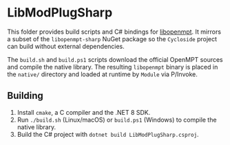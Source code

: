 # LibModPlugSharp

This folder provides build scripts and C# bindings for [libopenmpt](https://lib.openmpt.org/).
It mirrors a subset of the `libopenmpt-sharp` NuGet package so the
`Cycloside` project can build without external dependencies.

The `build.sh` and `build.ps1` scripts download the official OpenMPT
sources and compile the native library. The resulting `libopenmpt`
binary is placed in the `native/` directory and loaded at runtime by
`Module` via P/Invoke.

## Building

1. Install `cmake`, a C compiler and the .NET 8 SDK.
2. Run `./build.sh` (Linux/macOS) or `build.ps1` (Windows) to compile the
   native library.
3. Build the C# project with `dotnet build LibModPlugSharp.csproj`.
